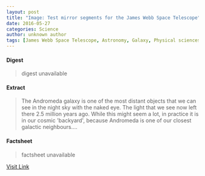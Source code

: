 ```yaml
---
layout: post
title: "Image: Test mirror segments for the James Webb Space Telescope"
date: 2016-05-27
categories: Science
author: unknown author
tags: [James Webb Space Telescope, Astronomy, Galaxy, Physical sciences, Outer space]
---
```



#### Digest
>digest unavailable

#### Extract
>The Andromeda galaxy is one of the most distant objects that we can see in the night sky with the naked eye. The light that we see now left there 2.5 million years ago. While this might seem a lot, in practice it is in our cosmic 'backyard', because Andromeda is one of our closest galactic neighbours....

#### Factsheet
>factsheet unavailable

[Visit Link](http://phys.org/news/2015-08-image-mirror-segments-james-webb.html)


